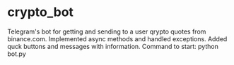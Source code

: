 # crypto_bot
Telegram's bot for getting and sending to a user qrypto quotes from binance.com. 
Implemented async methods and handled exceptions. Added quck buttons and messages with information.
Command to start: python bot.py
